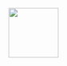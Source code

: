 <br>
<center><img height="100" src="https://frontdeskhelpers.com/es/wp-content/uploads/sites/2/2021/10/golang-1024x578.png" /></center>
<br>
